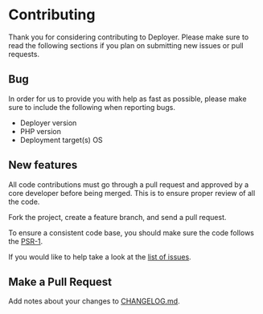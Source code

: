 # Contributing

Thank you for considering contributing to Deployer. Please make sure to read the following sections if you plan on submitting new issues or pull requests.

## Bug

In order for us to provide you with help as fast as possible, please make sure to include the following when reporting bugs.

* Deployer version
* PHP version
* Deployment target(s) OS

## New features

All code contributions must go through a pull request and approved by a core developer before being merged.
This is to ensure proper review of all the code.

Fork the project, create a feature branch, and send a pull request.

To ensure a consistent code base, you should make sure the code follows
the [PSR-1](https://github.com/php-fig/fig-standards/blob/master/accepted/PSR-1-basic-coding-standard.md).

If you would like to help take a look at the [list of issues](https://github.com/deployphp/deployer/issues).


## Make a Pull Request

Add notes about your changes to [CHANGELOG.md](https://github.com/deployphp/deployer/blob/master/CHANGELOG.md).
